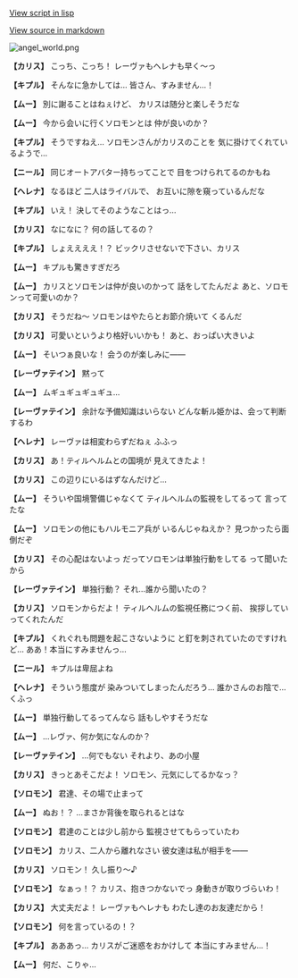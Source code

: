[View script in lisp](../scripts/100213020.txt)

[View source in markdown](100213020.md)

![angel_world.png](../images/backgrounds/angel_world.png)

**【カリス】**
こっち、こっち！
レーヴァもヘレナも早く～っ

**【キプル】**
そんなに急かしては…
皆さん、すみません…！

**【ムー】**
別に謝ることはねぇけど、
カリスは随分と楽しそうだな

**【ムー】**
今から会いに行くソロモンとは
仲が良いのか？

**【キプル】**
そうですねえ…
ソロモンさんがカリスのことを
気に掛けてくれているようで…

**【ニール】**
同じオートアバター持ちってことで
目をつけられてるのかもね

**【ヘレナ】**
なるほど
二人はライバルで、
お互いに隙を窺っているんだな

**【キプル】**
いえ！
決してそのようなことはっ…

**【カリス】**
なになに？
何の話してるの？

**【キプル】**
しょええええ！？
ビックリさせないで下さい、カリス

**【ムー】**
キプルも驚きすぎだろ

**【ムー】**
カリスとソロモンは仲が良いのかって
話をしてたんだよ
あと、ソロモンって可愛いのか？

**【カリス】**
そうだね～
ソロモンはやたらとお節介焼いて
くるんだ

**【カリス】**
可愛いというより格好いいかも！
あと、おっぱい大きいよ

**【ムー】**
そいつぁ良いな！
会うのが楽しみに――

**【レーヴァテイン】**
黙って

**【ムー】**
ムギュギュギュギュ…

**【レーヴァテイン】**
余計な予備知識はいらない
どんな斬ル姫かは、会って判断するわ

**【ヘレナ】**
レーヴァは相変わらずだねぇ
ふふっ

**【カリス】**
あ！ティルヘルムとの国境が
見えてきたよ！

**【カリス】**
この辺りにいるはずなんだけど…

**【ムー】**
そういや国境警備じゃなくて
ティルヘルムの監視をしてるって
言ってたな

**【ムー】**
ソロモンの他にもハルモニア兵が
いるんじゃねえか？
見つかったら面倒だぞ

**【カリス】**
その心配はないよっ
だってソロモンは単独行動をしてる
って聞いたから

**【レーヴァテイン】**
単独行動？
それ…誰から聞いたの？

**【カリス】**
ソロモンからだよ！
ティルヘルムの監視任務につく前、
挨拶していってくれたんだ

**【キプル】**
くれぐれも問題を起こさないように
と釘を刺されていたのですけれど…
ああ！本当にすみませんっ…

**【ニール】**
キプルは卑屈よね

**【ヘレナ】**
そういう態度が
染みついてしまったんだろう…
誰かさんのお陰で…くふっ

**【ムー】**
単独行動してるってんなら
話もしやすそうだな

**【ムー】**
…レヴァ、何か気になんのか？

**【レーヴァテイン】**
…何でもない
それより、あの小屋

**【カリス】**
きっとあそこだよ！
ソロモン、元気にしてるかなっ？

**【ソロモン】**
君達、その場で止まって

**【ムー】**
ぬお！？
…まさか背後を取られるとはな

**【ソロモン】**
君達のことは少し前から
監視させてもらっていたわ

**【ソロモン】**
カリス、二人から離れなさい
彼女達は私が相手を――

**【カリス】**
ソロモン！
久し振り～♪

**【ソロモン】**
なぁっ！？
カリス、抱きつかないでっ
身動きが取りづらいわ！

**【カリス】**
大丈夫だよ！
レーヴァもヘレナも
わたし達のお友達だから！

**【ソロモン】**
何を言っているの！？

**【キプル】**
あああっ…
カリスがご迷惑をおかけして
本当にすみません…！

**【ムー】**
何だ、こりゃ…